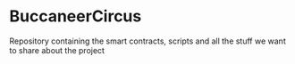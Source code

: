 # BuccaneerCircus
Repository containing the smart contracts, scripts and all the stuff we want to share about the project
